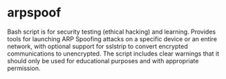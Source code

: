 # arpspoof
Bash script is for security testing (ethical hacking) and learning. Provides tools for launching ARP Spoofing attacks on a specific device or an entire network, with optional support for sslstrip to convert encrypted communications to unencrypted. The script includes clear warnings that it should only be used for educational purposes and with appropriate permission.
